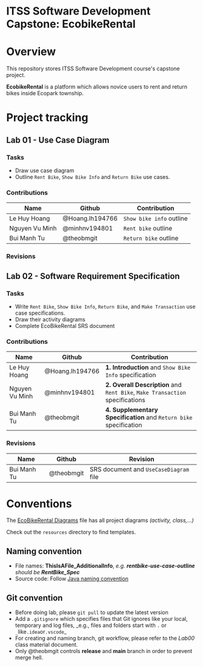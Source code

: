 # ITSS Software Development Capstone: EcobikeRental

# Overview

This repository stores ITSS Software Development course's capstone project.

**EcobikeRental** is a platform which allows novice users to rent and return bikes inside Ecopark township.

# Project tracking

## Lab 01 - Use Case Diagram

### Tasks

- Draw use case diagram
- Outline `Rent Bike`, `Show Bike Info` and `Return Bike` use cases.

### Contributions

| Name           | Github          | Contribution             |
| -------------- | --------------- | ------------------------ |
| Le Huy Hoang   | @Hoang.lh194766 | `Show bike info` outline |
| Nguyen Vu Minh | @minhnv194801   | `Rent bike` outline      |
| Bui Manh Tu    | @theobmgit      | `Return bike` outline    |

### Revisions

## Lab 02 - Software Requirement Specification

### Tasks

- Write `Rent Bike`, `Show Bike Info`, `Return Bike`, and `Make Transaction` use case specifications.
- Draw their activity diagrams
- Complete EcoBikeRental SRS document

### Contributions

| Name           | Github          | Contribution                                                                  |
| -------------- | --------------- | ----------------------------------------------------------------------------- |
| Le Huy Hoang   | @Hoang.lh194766 | **1. Introduction** and `Show Bike Info` specification                        |
| Nguyen Vu Minh | @minhnv194801   | **2. Overall Description** and `Rent Bike`, `Make Transaction` specifications |
| Bui Manh Tu    | @theobmgit      | **4. Supplementary Specification** and `Return bike` specification            |

### Revisions

| Name        | Github     | Revision                               |
| ----------- | ---------- | -------------------------------------- |
| Bui Manh Tu | @theobmgit | SRS document and `UseCaseDiagram` file |

# Conventions

The [EcoBikeRental Diagrams](Requirement%20Analysis/Use%20case%20diagram) file has all project diagrams _(activity, class,...)_

Check out the `resources` directory to find templates.

## Naming convention

- File names: **ThisIsAFile_AdditionalInfo**, _e.g. **rentbike-use-case-outline** should be **RentBike_Spec**_
- Source code: Follow [Java naming convention](https://www.oracle.com/java/technologies/javase/codeconventions-namingconventions.html)

## Git convention

- Before doing lab, please `git pull` to update the latest version
- Add a `.gitignore` which specifies files that Git ignores like your local, temporary and log files, _e.g., files and folders start with `.` or `_`like`.idea`or`.vscode`\_
- For creating and naming branch, git workflow, please refer to the _Lab00_ class material document.
- Only @theobmgit controls **release** and **main** branch in order to prevent merge hell.
